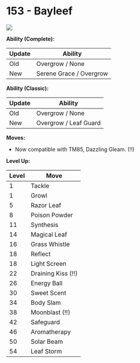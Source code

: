 # 153 - Bayleef
![][153]

**Ability (Complete):**

Update | Ability
---    | ---
Old    | Overgrow / None
New    | Serene Grace / Overgrow

**Ability (Classic):**

Update | Ability
---    | ---
Old    | Overgrow / None
New    | Overgrow / Leaf Guard

**Moves:**

 - Now compatible with TM85, Dazzling Gleam. (!!)

**Level Up:**

Level | Move
---   | ---
  1   | Tackle
  1   | Growl
  5   | Razor Leaf
  8   | Poison Powder
 11   | Synthesis
 14   | Magical Leaf
 16   | Grass Whistle
 18   | Reflect
 18   | Light Screen
 22   | Draining Kiss (!!)
 26   | Energy Ball
 30   | Sweet Scent
 34   | Body Slam
 38   | Moonblast (!!)
 42   | Safeguard
 46   | Aromatherapy
 50   | Solar Beam
 54   | Leaf Storm



[153]: /img/pokemon/153.png
